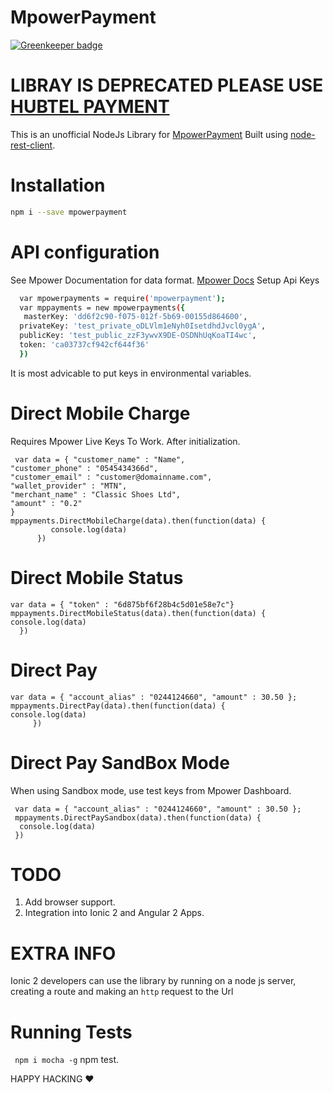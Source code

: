 # MpowerPayment

[![Greenkeeper badge](https://badges.greenkeeper.io/banphlet/MpowerPayment.svg)](https://greenkeeper.io/)

# LIBRAY IS DEPRECATED PLEASE USE [HUBTEL PAYMENT](https://github.com/banphlet/HubtelMobilePayment)
This is an unofficial NodeJs Library for [MpowerPayment](http://www.mpowerpayments.com) 
Built using [node-rest-client](https://github.com/aacerox/node-rest-client).
# Installation
```sh
npm i --save mpowerpayment
```
# API configuration
  See Mpower Documentation for data format. [Mpower Docs](http://www.mpowerpayments.com/developers/http) 
Setup Api Keys
```sh
  var mpowerpayments = require('mpowerpayment');
  var mppayments = new mpowerpayments({
   masterKey: 'dd6f2c90-f075-012f-5b69-00155d864600',
  privateKey: 'test_private_oDLVlm1eNyh0IsetdhdJvcl0ygA',
  publicKey: 'test_public_zzF3ywvX9DE-OSDNhUqKoaTI4wc',
  token: 'ca03737cf942cf644f36'
  })
  ```
 It is most advicable to put keys in environmental variables.
 # Direct Mobile Charge
 Requires Mpower Live Keys To Work.
  After initialization.
  ```
   var data = { "customer_name" : "Name",
 "customer_phone" : "0545434366d", 
 "customer_email" : "customer@domainname.com", 
 "wallet_provider" : "MTN", 
 "merchant_name" : "Classic Shoes Ltd",
  "amount" : "0.2"
 }  
 mppayments.DirectMobileCharge(data).then(function(data) {
           console.log(data)
        })
 ```
  # Direct Mobile Status
   ```
 var data = { "token" : "6d875bf6f28b4c5d01e58e7c"} 
 mppayments.DirectMobileStatus(data).then(function(data) {
  console.log(data)
     })
 ```
 # Direct Pay
```
var data = { "account_alias" : "0244124660", "amount" : 30.50 };
mppayments.DirectPay(data).then(function(data) {
console.log(data)
     })
 ```
 # Direct Pay SandBox Mode
 When using Sandbox mode, use test keys from Mpower Dashboard.
```
 var data = { "account_alias" : "0244124660", "amount" : 30.50 };
 mppayments.DirectPaySandbox(data).then(function(data) {
  console.log(data)
 })
```
 # TODO
 1. Add browser support.
 2. Integration  into Ionic 2 and Angular 2 Apps.

# EXTRA INFO
Ionic 2 developers can use the library by running on a node js server, creating a route and making an  ```http``` request to the Url
# Running Tests
``` npm i mocha -g```
npm test.

HAPPY HACKING ❤ 

